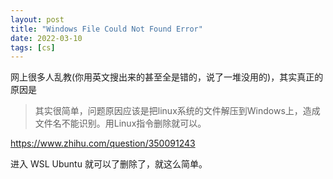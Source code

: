 ```yaml
---
layout: post
title: "Windows File Could Not Found Error"
date: 2022-03-10
tags: [cs]
---
```


网上很多人乱教(你用英文搜出来的甚至全是错的，说了一堆没用的)，其实真正的原因是 

> 其实很简单，问题原因应该是把linux系统的文件解压到Windows上，造成文件名不能识别。用Linux指令删除就可以。

https://www.zhihu.com/question/350091243

进入 WSL Ubuntu 就可以了删除了，就这么简单。
